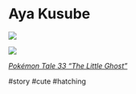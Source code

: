 # Aya Kusube

![](https://64.media.tumblr.com/1c1b5b10e2ec70faad8a3e65438dd783/42a2de09e61f245e-f9/s1280x1920/2ad2c55d8384512180428566987e2e715f813510.jpg)

![](https://64.media.tumblr.com/ed06f56dae0ad3b62c0107dba2a26a01/tumblr_pyqtbvY21s1vw1ceco2_r1_1280.jpg)

[_Pokémon Tale 33 “The Little Ghost”_](https://hirespokemon.tumblr.com/post/188725477836/ghost-times-grand-finale-pok%C3%A9mon-tale-33-the)

#story #cute #hatching